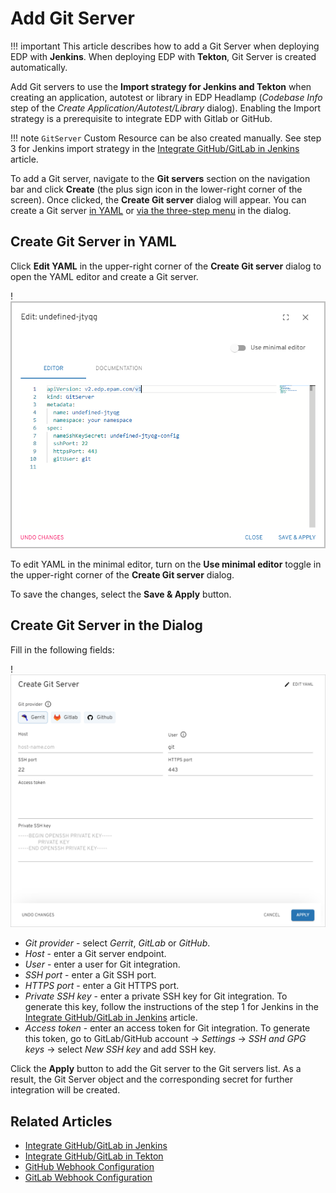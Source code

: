 # Add Git Server

!!! important
    This article describes how to add a Git Server when deploying EDP with **Jenkins**. When deploying EDP with **Tekton**, Git Server is created automatically.

Add Git servers to use the **Import strategy for Jenkins and Tekton** when creating an application, autotest or library in EDP Headlamp (*Codebase Info* step of the *Create Application/Autotest/Library* dialog). Enabling the Import strategy is a prerequisite to integrate EDP with Gitlab or GitHub.

!!! note
    `GitServer` Custom Resource can be also created manually. See step 3 for Jenkins import strategy in the [Integrate GitHub/GitLab in Jenkins](../operator-guide/import-strategy-jenkins.md) article.

To add a Git server, navigate to the **Git servers** section on the navigation bar and click **Create** (the plus sign icon in the lower-right corner of the screen). Once clicked, the **Create Git server** dialog will appear. You can create a Git server [in YAML](#YAML) or [via the three-step menu](#menu) in the dialog.

## Create Git Server in YAML <a name="YAML"></a>

Click **Edit YAML** in the upper-right corner of the **Create Git server** dialog to open the YAML editor and create a Git server.

!![Edit YAML](../assets/headlamp-user-guide/headlamp-yaml-edit-git-server.png "Edit YAML")

To edit YAML in the minimal editor, turn on the **Use minimal editor** toggle in the upper-right corner of the **Create Git server** dialog.

To save the changes, select the **Save & Apply** button.

## Create Git Server in the Dialog <a name="menu"></a>

Fill in the following fields:

!![Create Git server](../assets/headlamp-user-guide/headlamp-create-git-server.png "Create Git server")

* *Git provider* - select *Gerrit*, *GitLab* or *GitHub*.
* *Host* - enter a Git server endpoint.
* *User* - enter a user for Git integration.
* *SSH port* - enter a Git SSH port.
* *HTTPS port* - enter a Git HTTPS port.
* *Private SSH key* - enter a private SSH key for Git integration. To generate this key, follow the instructions of the step 1 for Jenkins in the [Integrate GitHub/GitLab in Jenkins](../operator-guide/import-strategy-jenkins.md) article.
* *Access token* - enter an access token for Git integration. To generate this token, go to GitLab/GitHub account -> *Settings* -> *SSH and GPG keys* -> select *New SSH key* and add SSH key.

Click the **Apply** button to add the Git server to the Git servers list. As a result, the Git Server object and the corresponding secret for further integration will be created.

## Related Articles

* [Integrate GitHub/GitLab in Jenkins](../operator-guide/import-strategy-jenkins.md)
* [Integrate GitHub/GitLab in Tekton](../operator-guide/import-strategy-tekton.md)
* [GitHub Webhook Configuration](../operator-guide/github-integration.md)
* [GitLab Webhook Configuration](../operator-guide/gitlab-integration.md)
